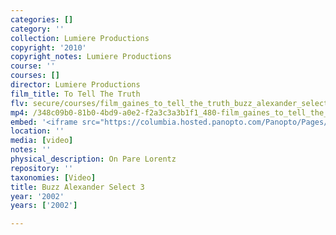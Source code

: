 ```yaml
---
categories: []
category: ''
collection: Lumiere Productions
copyright: '2010'
copyright_notes: Lumiere Productions
course: ''
courses: []
director: Lumiere Productions
film_title: To Tell The Truth
flv: secure/courses/film_gaines_to_tell_the_truth_buzz_alexander_select_3.flv
mp4: /348c09b0-81b0-4bd9-a0e2-f2a3c3a3b1f1_480-film_gaines_to_tell_the_truth_buzz_alexander_select_3.mp4
embed: '<iframe src="https://columbia.hosted.panopto.com/Panopto/Pages/Embed.aspx?id=a46d241f-d895-4f52-b061-a95f01034c91&v=1" width="720" height="405" style="padding: 0px; border: 1px solid #464646;" frameborder="0" allowfullscreen allow="autoplay"></iframe>'
location: ''
media: [video]
notes: ''
physical_description: On Pare Lorentz
repository: ''
taxonomies: [Video]
title: Buzz Alexander Select 3
year: '2002'
years: ['2002']

---
```

